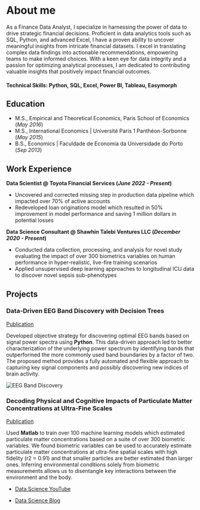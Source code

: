 # About me

As a Finance Data Analyst, I specialize in harnessing the power of data to drive strategic financial decisions. Proficient in data analytics tools such as SQL, Python, and advanced Excel, I have a proven ability to uncover meaningful insights from intricate financial datasets. I excel in translating complex data findings into actionable recommendations, empowering teams to make informed choices. With a keen eye for data integrity and a passion for optimizing analytical processes, I am dedicated to contributing valuable insights that positively impact financial outcomes.

#### Technical Skills: Python, SQL, Excel, Power BI, Tableau, Easymorph

## Education
- M.S., Empirical and Theoretical Economics, Paris School of Economics (_May 2016_)								       		
- M.S., International Economics	| Université Paris 1 Panthéon-Sorbonne (_May 2015_)	 			        		
- B.S., Economics | Faculdade de Economia da Universidade do Porto (_Sep 2013_)

## Work Experience
**Data Scientist @ Toyota Financial Services (_June 2022 - Present_)**
- Uncovered and corrected missing step in production data pipeline which impacted over 70% of active accounts
- Redeveloped loan originations model which resulted in 50% improvement in model performance and saving 1 million dollars in potential losses

**Data Science Consultant @ Shawhin Talebi Ventures LLC (_December 2020 - Present_)**
- Conducted data collection, processing, and analysis for novel study evaluating the impact of over 300 biometrics variables on human performance in hyper-realistic, live-fire training scenarios
- Applied unsupervised deep learning approaches to longitudinal ICU data to discover novel sepsis sub-phenotypes

## Projects
### Data-Driven EEG Band Discovery with Decision Trees
[Publication](https://www.mdpi.com/1424-8220/22/8/3048)

Developed objective strategy for discovering optimal EEG bands based on signal power spectra using **Python**. This data-driven approach led to better characterization of the underlying power spectrum by identifying bands that outperformed the more commonly used band boundaries by a factor of two. The proposed method provides a fully automated and flexible approach to capturing key signal components and possibly discovering new indices of brain activity.

![EEG Band Discovery](/assets/img/eeg_band_discovery.jpeg)

### Decoding Physical and Cognitive Impacts of Particulate Matter Concentrations at Ultra-Fine Scales
[Publication](https://www.mdpi.com/1424-8220/22/11/4240)

Used **Matlab** to train over 100 machine learning models which estimated particulate matter concentrations based on a suite of over 300 biometric variables. We found biometric variables can be used to accurately estimate particulate matter concentrations at ultra-fine spatial scales with high fidelity (r2 = 0.91) and that smaller particles are better estimated than larger ones. Inferring environmental conditions solely from biometric measurements allows us to disentangle key interactions between the environment and the body.

- [Data Science YouTube](https://www.youtube.com/channel/UCa9gErQ9AE5jT2DZLjXBIdA)


- [Data Science Blog](https://medium.com/@shawhin)
